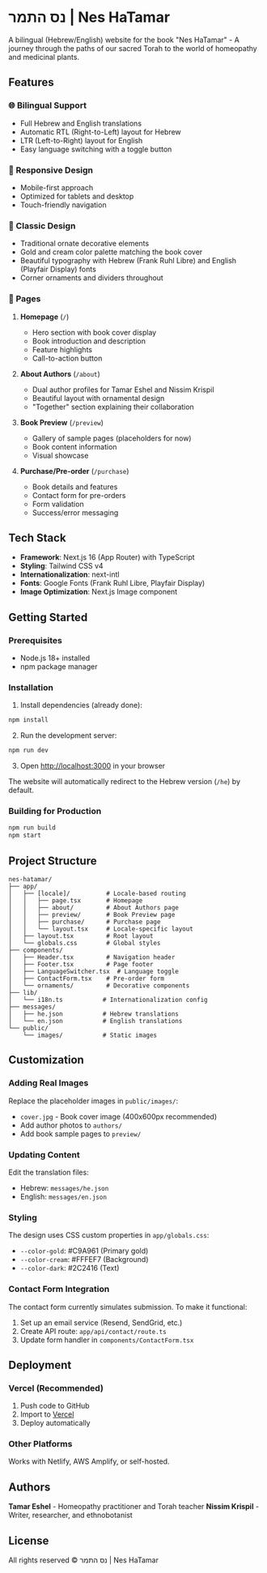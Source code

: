 # נס התמר | Nes HaTamar

A bilingual (Hebrew/English) website for the book "Nes HaTamar" - A journey through the paths of our sacred Torah to the world of homeopathy and medicinal plants.

## Features

### 🌐 Bilingual Support
- Full Hebrew and English translations
- Automatic RTL (Right-to-Left) layout for Hebrew
- LTR (Left-to-Right) layout for English
- Easy language switching with a toggle button

### 📱 Responsive Design
- Mobile-first approach
- Optimized for tablets and desktop
- Touch-friendly navigation

### 🎨 Classic Design
- Traditional ornate decorative elements
- Gold and cream color palette matching the book cover
- Beautiful typography with Hebrew (Frank Ruhl Libre) and English (Playfair Display) fonts
- Corner ornaments and dividers throughout

### 📄 Pages

1. **Homepage** (`/`)
   - Hero section with book cover display
   - Book introduction and description
   - Feature highlights
   - Call-to-action button

2. **About Authors** (`/about`)
   - Dual author profiles for Tamar Eshel and Nissim Krispil
   - Beautiful layout with ornamental design
   - "Together" section explaining their collaboration

3. **Book Preview** (`/preview`)
   - Gallery of sample pages (placeholders for now)
   - Book content information
   - Visual showcase

4. **Purchase/Pre-order** (`/purchase`)
   - Book details and features
   - Contact form for pre-orders
   - Form validation
   - Success/error messaging

## Tech Stack

- **Framework**: Next.js 16 (App Router) with TypeScript
- **Styling**: Tailwind CSS v4
- **Internationalization**: next-intl
- **Fonts**: Google Fonts (Frank Ruhl Libre, Playfair Display)
- **Image Optimization**: Next.js Image component

## Getting Started

### Prerequisites
- Node.js 18+ installed
- npm package manager

### Installation

1. Install dependencies (already done):
```bash
npm install
```

2. Run the development server:
```bash
npm run dev
```

3. Open [http://localhost:3000](http://localhost:3000) in your browser

The website will automatically redirect to the Hebrew version (`/he`) by default.

### Building for Production

```bash
npm run build
npm start
```

## Project Structure

```
nes-hatamar/
├── app/
│   ├── [locale]/          # Locale-based routing
│   │   ├── page.tsx       # Homepage
│   │   ├── about/         # About Authors page
│   │   ├── preview/       # Book Preview page
│   │   ├── purchase/      # Purchase page
│   │   └── layout.tsx     # Locale-specific layout
│   ├── layout.tsx         # Root layout
│   └── globals.css        # Global styles
├── components/
│   ├── Header.tsx         # Navigation header
│   ├── Footer.tsx         # Page footer
│   ├── LanguageSwitcher.tsx  # Language toggle
│   ├── ContactForm.tsx    # Pre-order form
│   └── ornaments/         # Decorative components
├── lib/
│   └── i18n.ts           # Internationalization config
├── messages/
│   ├── he.json           # Hebrew translations
│   └── en.json           # English translations
└── public/
    └── images/           # Static images
```

## Customization

### Adding Real Images

Replace the placeholder images in `public/images/`:
- `cover.jpg` - Book cover image (400x600px recommended)
- Add author photos to `authors/`
- Add book sample pages to `preview/`

### Updating Content

Edit the translation files:
- Hebrew: `messages/he.json`
- English: `messages/en.json`

### Styling

The design uses CSS custom properties in `app/globals.css`:
- `--color-gold`: #C9A961 (Primary gold)
- `--color-cream`: #FFFEF7 (Background)
- `--color-dark`: #2C2416 (Text)

### Contact Form Integration

The contact form currently simulates submission. To make it functional:

1. Set up an email service (Resend, SendGrid, etc.)
2. Create API route: `app/api/contact/route.ts`
3. Update form handler in `components/ContactForm.tsx`

## Deployment

### Vercel (Recommended)
1. Push code to GitHub
2. Import to [Vercel](https://vercel.com)
3. Deploy automatically

### Other Platforms
Works with Netlify, AWS Amplify, or self-hosted.

## Authors

**Tamar Eshel** - Homeopathy practitioner and Torah teacher
**Nissim Krispil** - Writer, researcher, and ethnobotanist

## License

All rights reserved © נס התמר | Nes HaTamar
